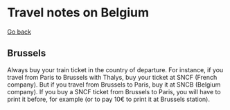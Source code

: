 Travel notes on Belgium
=======================

[Go back](../)

## Brussels

Always buy your train ticket in the country of departure. For instance, if you travel from Paris to Brussels with Thalys, buy your ticket at SNCF (French company). But if you travel from Brussels to Paris, buy it at SNCB (Belgium company). If you buy a SNCF ticket from Brussels to Paris, you will have to print it before, for example (or to pay 10€ to print it at Brussels station).
